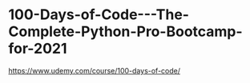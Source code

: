 # 100-Days-of-Code---The-Complete-Python-Pro-Bootcamp-for-2021
https://www.udemy.com/course/100-days-of-code/
